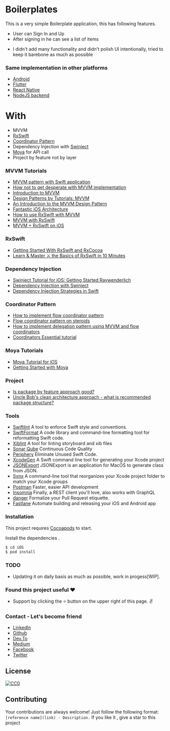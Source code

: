# Boilerplates

This is a very simple Boilerplate application, this has following features.

  - User can Sign In and Up
  - After signing in he can see a list of items
  
  * I didn't add many functionality and didn't polish UI intentionally, tried to keep it barebone as much as possible 
  
  ### Same implementation in other platforms
   - [Android](https://github.com/simpleboilerplates/BooksDemoAndroid) 
   - [Flutter](https://github.com/SimpleBoilerplates/Flutter) 
   - [React Native](https://github.com/SimpleBoilerplates/React-Native) 
   - [NodeJS backend](https://github.com/simpleboilerplates/BooksDemoNode) 

 
# With

  - MVVM
  - [RxSwift](https://github.com/ReactiveX/RxSwift)
  - [Coordinator Pattern](https://www.raywenderlich.com/158-coordinator-tutorial-for-ios-getting-started)
  - Dependency Injection with [Swinject](https://github.com/Swinject/Swinject)
  - [Moya](https://github.com/Moya/Moya) for API call
  - Project by feature not by layer


### MVVM Tutorials
  * [MVVM pattern with Swift application](http://swiftyjimmy.com/mvvm-with-swift-application-part1/)
  * [How not to get desperate with MVVM implementation](https://medium.com/flawless-app-stories/how-to-use-a-model-view-viewmodel-architecture-for-ios-46963c67be1b)
  * [Introduction to MVVM](https://www.appcoda.com/mvvm-vs-mvc/)
  * [Design Patterns by Tutorials: MVVM](https://www.raywenderlich.com/34-design-patterns-by-tutorials-mvvm)
  * [ An Introduction to the MVVM Design Pattern](https://www.toptal.com/ios/swift-tutorial-introduction-to-mvvm)
  * [Fantastic iOS Architecture](https://github.com/onmyway133/fantastic-ios-architecture)
  * [How to use RxSwift with MVVM](http://swiftyjimmy.com/category/how-to-use-rxswift/)
  * [MVVM with RxSwift](https://academy.realm.io/posts/slug-max-alexander-mvvm-rxswift/)
  * [MVVM + RxSwift on iOS](https://hackernoon.com/mvvm-rxswift-on-ios-part-1-69608b7ed5cd)

### RxSwift
  * [Getting Started With RxSwift and RxCocoa](https://www.raywenderlich.com/1228891-getting-started-with-rxswift-and-rxcocoa)
  * [Learn & Master ⚔️ the Basics of RxSwift in 10 Minutes](https://medium.com/ios-os-x-development/learn-and-master-%EF%B8%8F-the-basics-of-rxswift-in-10-minutes-818ea6e0a05b)

### Dependency Injection
* [Swinject Tutorial for iOS: Getting Started Raywenderlich](https://www.raywenderlich.com/17-swinject-tutorial-for-ios-getting-started)
* [Dependency Injection with Swinject](https://itnext.io/dependency-injection-with-swinject-73f3144b20f0)
* [Dependency Injection Strategies in Swift](https://quickbirdstudios.com/blog/swift-dependency-injection-service-locators/)

### Coordinator Pattern
  * [How to implement flow coordinator pattern](https://medium.com/@pavlepesic/flow-coordination-pattern-5eb60cd220d5)
  * [Flow coordinator pattern on steroids](https://medium.com/flawless-app-stories/flow-coordinator-pattern-on-steroids-a52021e31bfe)
  * [How to implement delegation pattern using MVVM and flow coordinators](https://medium.com/@pavlepesic/how-to-implement-delegation-pattern-using-mvvm-and-flow-coordinators-d1f6c3fcbe6)
  * [Coordinators Essential tutorial](https://medium.com/blacklane-engineering/coordinators-essential-tutorial-part-i-376c836e9ba7)

### Moya Tutorials

* [Moya Tutorial for iOS](https://www.raywenderlich.com/5121-moya-tutorial-for-ios-getting-started)
* [Getting Started with Moya](https://medium.com/flawless-app-stories/getting-started-with-moya-f559c406e990)

### Project 

* [Is package by feature approach good?](https://stackoverflow.com/questions/11733267/is-package-by-feature-approach-good)
* [Uncle Bob's clean architecture approach - what is recommended package structure?](https://stackoverflow.com/questions/46884449/uncle-bobs-clean-architecture-approach-what-is-recommended-package-structure)

### Tools
* [Swiftlint](https://github.com/realm/SwiftLint) A tool to enforce Swift style and conventions. 
* [SwiftFormat](https://github.com/nicklockwood/SwiftFormat) A code library and command-line formatting tool for reformatting Swift code.
* [Xiblint](https://github.com/lyft/xiblint) A tool for linting storyboard and xib files
* [Sonar Qube](https://www.sonarqube.org/) Continuous Code Quality
* [Periphery](https://github.com/peripheryapp/periphery) Eliminate Unused Swift Code.
* [XcodeGen](https://github.com/yonaskolb/XcodeGen) A Swift command line tool for generating your Xcode project
* [JSONExport](https://github.com/Ahmed-Ali/JSONExport) JSONExport is an application for MacOS to generate class from JSON.
* [Synx](https://github.com/venmo/synx) A command-line tool that reorganizes your Xcode project folder to match your Xcode groups
* [Postman](https://www.getpostman.com) Faster, easier API development
* [Insomnia](https://insomnia.rest/) Finally, a REST client you'll love, also works with GraphQL
* [danger](https://github.com/danger/danger) Formalize your Pull Request etiquette.
* [Fastlane](https://github.com/fastlane/fastlane) Automate building and releasing your iOS and Android app

### Installation

This project requires [Cocoapods](https://cocoapods.org//) to start.

Install the dependencies .

```sh
$ cd iOS
$ pod install
```


### TODO
- Updating it on daily basis as much as possible, work in progess[WIP].

### Found this project useful :heart:
* Support by clicking the :star: button on the upper right of this page. :v:

### Contact - Let's become friend
- [LinkedIn](https://www.linkedin.com/in/sadmansamee/)
- [Github](https://github.com/Sadmansamee)
- [Dev.To](https://dev.to/sadmansamee)
- [Medium](https://medium.com/@sadmansamee)
- [Facebook](https://www.facebook.com/sameesadman)
- [Twitter](https://twitter.com/SameeSadman)

## License
[![CC0](http://mirrors.creativecommons.org/presskit/buttons/88x31/svg/cc-zero.svg)](https://creativecommons.org/publicdomain/zero/1.0/)


## Contributing

Your contributions are always welcome! Just follow the following format: `[reference name](link) - Description.` If you like it , give a star to this project
